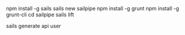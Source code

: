 npm install -g sails
sails new sailpipe
npm install -g grunt
npm install -g grunt-cli
cd sailpipe
sails lift


sails generate api user
